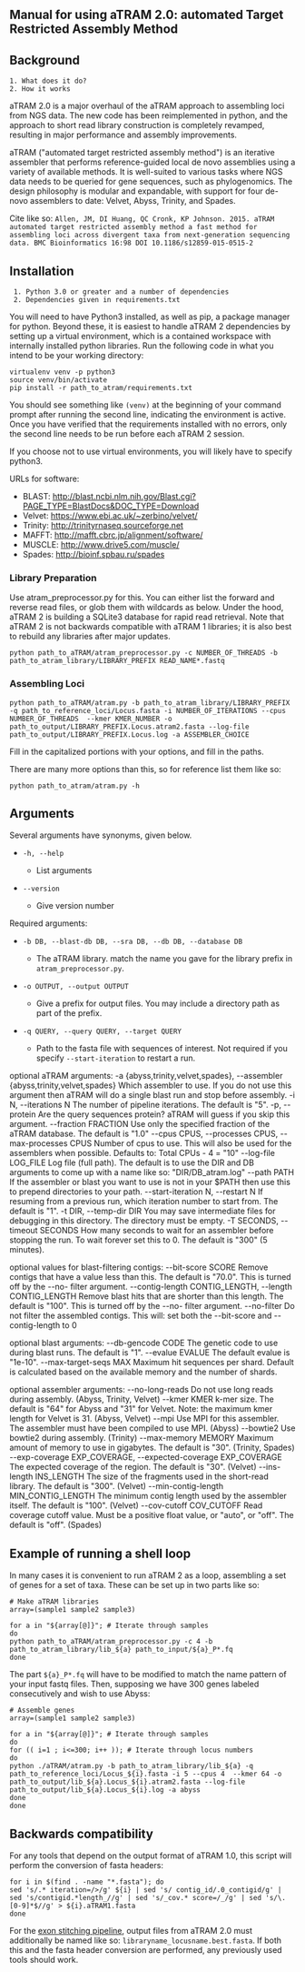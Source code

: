 ## Manual for using aTRAM 2.0: automated Target Restricted Assembly Method

## Background
    1. What does it do?
    2. How it works

aTRAM 2.0 is a major overhaul of the aTRAM approach to assembling loci from NGS data. The new code has been reimplemented in python, and the approach to short read library construction is completely revamped, resulting in major performance and assembly improvements.

aTRAM ("automated target restricted assembly method") is an iterative assembler that performs reference-guided local de novo assemblies using a variety of available methods. It is well-suited to various tasks where NGS data needs to be queried for gene sequences, such as phylogenomics. The design philosophy is modular and expandable, with support for four de-novo assemblers to date: Velvet, Abyss, Trinity, and Spades.

Cite like so:
```Allen, JM, DI Huang, QC Cronk, KP Johnson. 2015. aTRAM automated target restricted assembly method a fast method for assembling loci across divergent taxa from next-generation sequencing data. BMC Bioinformatics 16:98 DOI 10.1186/s12859-015-0515-2```

## Installation
     1. Python 3.0 or greater and a number of dependencies
     2. Dependencies given in requirements.txt

You will need to have Python3 installed, as well as pip, a package manager for python. Beyond these, it is easiest to handle aTRAM 2 dependencies by setting up a virtual environment, which is a contained workspace with internally installed python libraries. Run the following code in what you intend to be your working directory:

```
virtualenv venv -p python3
source venv/bin/activate
pip install -r path_to_atram/requirements.txt 
```

You should see something like `(venv)` at the beginning of your command prompt after running the second line, indicating the environment is active. Once you have verified that the requirements installed with no errors, only the second line needs to be run before each aTRAM 2 session.

If you choose not to use virtual environments, you will likely have to specify python3.

URLs for software:

* BLAST: http://blast.ncbi.nlm.nih.gov/Blast.cgi?PAGE_TYPE=BlastDocs&DOC_TYPE=Download
* Velvet: https://www.ebi.ac.uk/~zerbino/velvet/
* Trinity: http://trinityrnaseq.sourceforge.net
* MAFFT: http://mafft.cbrc.jp/alignment/software/
* MUSCLE: http://www.drive5.com/muscle/
* Spades: http://bioinf.spbau.ru/spades

### Library Preparation
Use atram_preprocessor.py for this. You can either list the forward and reverse read files, or glob them with wildcards as below. Under the hood, aTRAM 2 is building a SQLite3 database for rapid read retrieval. Note that aTRAM 2 is not backwards compatible with aTRAM 1 libraries; it is also best to rebuild any libraries after major updates. 

``` python path_to_aTRAM/atram_preprocessor.py -c NUMBER_OF_THREADS -b path_to_atram_library/LIBRARY_PREFIX READ_NAME*.fastq ```
  
### Assembling Loci
``` 
python path_to_aTRAM/atram.py -b path_to_atram_library/LIBRARY_PREFIX -q path_to_reference_loci/Locus.fasta -i NUMBER_OF_ITERATIONS --cpus NUMBER_OF_THREADS  --kmer KMER_NUMBER -o path_to_output/LIBRARY_PREFIX.Locus.atram2.fasta --log-file path_to_output/LIBRARY_PREFIX.Locus.log -a ASSEMBLER_CHOICE
```

Fill in the capitalized portions with your options, and fill in the paths. 

There are many more options than this, so for reference list them like so:

```python path_to_atram/atram.py -h```

## Arguments
Several arguments have synonyms, given below.

* `-h, --help`
    * List arguments
    
* `--version`        
    * Give version number

Required arguments:
* `-b DB, --blast-db DB, --sra DB, --db DB, --database DB`
    * The aTRAM library. match the name you gave for the library prefix in `atram_preprocessor.py`.

* `-o OUTPUT, --output OUTPUT`
    * Give a prefix for output files. You may include a directory path as part of the prefix.
  
* `-q QUERY, --query QUERY, --target QUERY`
    * Path to the fasta file with sequences of interest. Not required if you specify `--start-iteration` to restart a run.

optional aTRAM arguments:
  -a {abyss,trinity,velvet,spades}, --assembler {abyss,trinity,velvet,spades}
                        Which assembler to use. If you do not use this
                        argument then aTRAM will do a single blast run and
                        stop before assembly.
  -i N, --iterations N  The number of pipeline iterations. The default is "5".
  -p, --protein         Are the query sequences protein? aTRAM will guess if
                        you skip this argument.
  --fraction FRACTION   Use only the specified fraction of the aTRAM database.
                        The default is "1.0"
  --cpus CPUS, --processes CPUS, --max-processes CPUS
                        Number of cpus to use. This will also be used for the
                        assemblers when possible. Defaults to: Total CPUs - 4
                        = "10"
  --log-file LOG_FILE   Log file (full path). The default is to use the DIR
                        and DB arguments to come up with a name like so:
                        "DIR/DB_atram.log"
  --path PATH           If the assembler or blast you want to use is not in
                        your $PATH then use this to prepend directories to
                        your path.
  --start-iteration N, --restart N
                        If resuming from a previous run, which iteration
                        number to start from. The default is "1".
  -t DIR, --temp-dir DIR
                        You may save intermediate files for debugging in this
                        directory. The directory must be empty.
  -T SECONDS, --timeout SECONDS
                        How many seconds to wait for an assembler before
                        stopping the run. To wait forever set this to 0. The
                        default is "300" (5 minutes).

optional values for blast-filtering contigs:
  --bit-score SCORE     Remove contigs that have a value less than this. The
                        default is "70.0". This is turned off by the --no-
                        filter argument.
  --contig-length CONTIG_LENGTH, --length CONTIG_LENGTH
                        Remove blast hits that are shorter than this length.
                        The default is "100". This is turned off by the --no-
                        filter argument.
  --no-filter           Do not filter the assembled contigs. This will: set
                        both the --bit-score and --contig-length to 0

optional blast arguments:
  --db-gencode CODE     The genetic code to use during blast runs. The default
                        is "1".
  --evalue EVALUE       The default evalue is "1e-10".
  --max-target-seqs MAX
                        Maximum hit sequences per shard. Default is calculated
                        based on the available memory and the number of
                        shards.

optional assembler arguments:
  --no-long-reads       Do not use long reads during assembly. (Abyss,
                        Trinity, Velvet)
  --kmer KMER           k-mer size. The default is "64" for Abyss and "31" for
                        Velvet. Note: the maximum kmer length for Velvet is
                        31. (Abyss, Velvet)
  --mpi                 Use MPI for this assembler. The assembler must have
                        been compiled to use MPI. (Abyss)
  --bowtie2             Use bowtie2 during assembly. (Trinity)
  --max-memory MEMORY   Maximum amount of memory to use in gigabytes. The
                        default is "30". (Trinity, Spades)
  --exp-coverage EXP_COVERAGE, --expected-coverage EXP_COVERAGE
                        The expected coverage of the region. The default is
                        "30". (Velvet)
  --ins-length INS_LENGTH
                        The size of the fragments used in the short-read
                        library. The default is "300". (Velvet)
  --min-contig-length MIN_CONTIG_LENGTH
                        The minimum contig length used by the assembler
                        itself. The default is "100". (Velvet)
  --cov-cutoff COV_CUTOFF
                        Read coverage cutoff value. Must be a positive float
                        value, or "auto", or "off". The default is "off".
                        (Spades)


## Example of running a shell loop
In many cases it is convenient to run aTRAM 2 as a loop, assembling a set of genes for a set of taxa. These can be set up in two parts like so:

```
# Make aTRAM libraries
array=(sample1 sample2 sample3)

for a in "${array[@]}"; # Iterate through samples
do 
python path_to_aTRAM/atram_preprocessor.py -c 4 -b path_to_atram_library/lib_${a} path_to_input/${a}_P*.fq
done
```

The part `${a}_P*.fq` will have to be modified to match the name pattern of your input fastq files. Then, supposing we have 300 genes labeled consecutively and wish to use Abyss:

```
# Assemble genes
array=(sample1 sample2 sample3)

for a in "${array[@]}"; # Iterate through samples
do
for (( i=1 ; i<=300; i++ )); # Iterate through locus numbers
do 
python ./aTRAM/atram.py -b path_to_atram_library/lib_${a} -q path_to_reference_loci/Locus_${i}.fasta -i 5 --cpus 4  --kmer 64 -o path_to_output/lib_${a}.Locus_${i}.atram2.fasta --log-file path_to_output/lib_${a}.Locus_${i}.log -a abyss
done
done
```

## Backwards compatibility

For any tools that depend on the output format of aTRAM 1.0, this script will perform the conversion of fasta headers:

```
for i in $(find . -name "*.fasta"); do
sed 's/.* iteration=/>/g' ${i} | sed 's/ contig_id/.0_contigid/g' | sed 's/contigid.*length_//g' | sed 's/_cov.* score=/_/g' | sed 's/\.[0-9]*$//g' > ${i}.aTRAM1.fasta
done
```

For the [exon stitching pipeline](https://github.com/juliema/exon_stitching), output files from aTRAM 2.0 must additionally be named like so: `libraryname_locusname.best.fasta`. If both this and the fasta header conversion are performed, any previously used tools should work.
